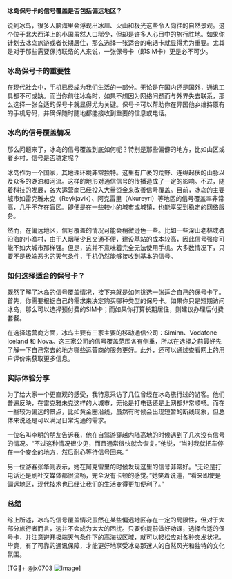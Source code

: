 **冰岛保号卡的信号覆盖是否包括偏远地区？**

说到冰岛，很多人脑海里会浮现出冰川、火山和极光这些令人向往的自然景观。这个位于北大西洋上的小国虽然人口稀少，但却是许多人心目中的旅行胜地。如果你计划去冰岛旅游或者长期居住，那么选择一张适合的电话卡就显得尤为重要。尤其是对于那些需要保持联络的人来说，一张保号卡（即SIM卡）更是必不可少。

### 冰岛保号卡的重要性

在现代社会中，手机已经成为我们生活的一部分。无论是在国内还是国外，通讯工具都不可或缺。而当你前往冰岛时，如果不想因为网络问题而与外界失去联系，那么选择一张合适的保号卡就显得尤为关键。保号卡可以帮助你在异国他乡维持原有的手机号码，并确保随时随地都能接收到重要的信息或电话。

### 冰岛的信号覆盖情况

那么问题来了，冰岛的信号覆盖到底如何呢？特别是那些偏僻的地方，比如山区或者乡村，信号是否稳定呢？

冰岛作为一个国家，其地理环境非常独特。这里有广袤的荒野、连绵起伏的山脉以及众多的湖泊和河流。这样的地形对通信信号的传播造成了一定的影响。不过，随着科技的发展，各大运营商已经投入大量资金来改善信号覆盖。目前，冰岛的主要城市如雷克雅未克（Reykjavik）、阿克雷里（Akureyri）等地区的信号覆盖率非常高，几乎不存在盲区。即便是在一些较小的城市或城镇，也能享受到稳定的网络服务。

然而，在偏远地区，信号覆盖的情况可能会稍微逊色一些。比如一些深山老林或者沿海的小渔村，由于人烟稀少且交通不便，建设基站的成本较高，因此信号强度可能不如大城市那样强。但是，这并不意味着完全无法使用手机。大多数情况下，只要不是极端恶劣的天气条件，手机仍然能够接收到基本的信号。

### 如何选择适合的保号卡？

既然了解了冰岛的信号覆盖情况，接下来就是如何挑选一张适合自己的保号卡了。首先，你需要根据自己的需求来决定购买哪种类型的保号卡。如果你只是短期访问冰岛，那么可以选择预付费的SIM卡；而如果你打算长期居住，则建议办理后付费套餐。

在选择运营商方面，冰岛主要有三家主要的移动通信公司：Siminn、Vodafone Iceland 和 Nova。这三家公司的信号覆盖范围各有侧重，所以在选择之前最好先了解一下自己常去的地方哪些运营商的服务更好。此外，还可以通过查看网上的用户评价来获取更多信息。

### 实际体验分享

为了给大家一个更直观的感受，我特意采访了几位曾经在冰岛旅行过的游客。他们普遍反映，在雷克雅未克这样的大城市，无论是打电话还是上网都非常顺畅。而在一些较为偏远的景点，比如黄金圈沿线，虽然有时候会出现短暂的断线现象，但总体来说还是可以满足日常沟通的需求。

一位名叫李明的朋友告诉我，他在自驾游穿越内陆高地的时候遇到了几次没有信号的情况。“不过这种情况很少见，而且通常很快就会恢复。”他说，“当时我就把车停在一个安全的地方，然后耐心等待信号回来。”

另一位游客张华则表示，她在阿克雷里的时候发现这里的信号非常好。“无论是打电话还是刷社交媒体都很流畅，完全没有卡顿的感觉。”她笑着说道，“看来即使是偏远地区，现代技术也已经让我们的生活变得更加便利了。”

### 总结

综上所述，冰岛的信号覆盖情况虽然在某些偏远地区存在一定的局限性，但对于大部分旅行者而言，这并不会成为太大的困扰。只要你提前做好功课，选择合适的保号卡，并注意避开极端天气条件下的高海拔区域，就可以轻松应对各种突发状况。毕竟，有了可靠的通讯保障，才能更好地享受冰岛那迷人的自然风光和独特的文化氛围。

[TG💪+ @jx0703 ![Image](https://github.com/user-attachments/assets/dbca1d08-cadb-493c-b0ec-ad6f7a83f270)]